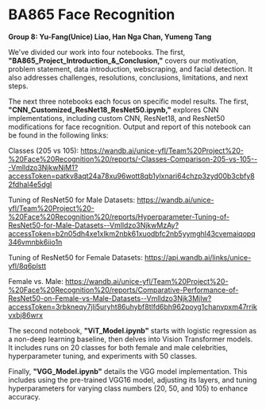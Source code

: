 # BA865 Face Recognition
**Group 8: Yu-Fang(Unice) Liao, Han Nga Chan, Yumeng Tang**

We've divided our work into four notebooks. The first, **"BA865_Project_Introduction_&_Conclusion,"** covers our motivation, problem statement, data introduction, webscraping, and facial detection. It also addresses challenges, resolutions, conclusions, limitations, and next steps.


The next three notebooks each focus on specific model results. The first, **"CNN_Customized_ResNet18_ResNet50.ipynb,"** explores CNN implementations, including custom CNN, ResNet18, and ResNet50 modifications for face recognition. Output and report of this notebook can be found in the following links: 

Classes (205 vs 105): https://wandb.ai/unice-yfl/Team%20Project%20-%20Face%20Recognition%20/reports/-Classes-Comparison-205-vs-105---Vmlldzo3NjkwNjM1?accessToken=patkv8aqt24a78xu96wott8qb1ylxnari64chzp3zyd00b3cbfy82fdhal4e5dgl

Tuning of ResNet50 for Male Datasets: https://wandb.ai/unice-yfl/Team%20Project%20-%20Face%20Recognition%20/reports/Hyperparameter-Tuning-of-ResNet50-for-Male-Datasets--Vmlldzo3NjkwMzAy?accessToken=b2n05dh4xe1xlkm2nbk61xuodbfc2nb5yymghl43cvemaiqopq346vmnbk6iio1n  

Tuning of ResNet50 for Female Datasets: https://api.wandb.ai/links/unice-yfl/8q6plstt

Female vs. Male: https://wandb.ai/unice-yfl/Team%20Project%20-%20Face%20Recognition%20/reports/Comparative-Performance-of-ResNet50-on-Female-vs-Male-Datasets--Vmlldzo3Njk3MjIw?accessToken=3rbkneqy7jli5uryht86uhybf8tlfd6bh962poyg1chanvpxm47rrikvxbj86wrx


The second notebook, **"ViT_Model.ipynb"** starts with logistic regression as a non-deep learning baseline, then delves into Vision Transformer models. It includes runs on 20 classes for both female and male celebrities, hyperparameter tuning, and experiments with 50 classes.


Finally, **"VGG_Model.ipynb"** details the VGG model implementation. This includes using the pre-trained VGG16 model, adjusting its layers, and tuning hyperparameters for varying class numbers (20, 50, and 105) to enhance accuracy.
